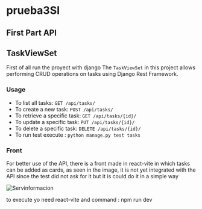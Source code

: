 # prueba3SI
## First Part API
## TaskViewSet
First of all run the proyect with django
The `TaskViewSet` in this project allows performing CRUD operations on tasks using Django Rest Framework.

### Usage

- To list all tasks: `GET /api/tasks/`
- To create a new task: `POST /api/tasks/`
- To retrieve a specific task: `GET /api/tasks/{id}/`
- To update a specific task: `PUT /api/tasks/{id}/`
- To delete a specific task: `DELETE /api/tasks/{id}/`
- To run test execute : ` python manage.py test tasks  `


### Front 

For better use of the API, there is a front made in react-vite in which tasks can be added as cards, as seen in the image, it is not yet integrated with the API since the test did not ask for it but it is could do it in a simple way

![Servinformacion](https://github.com/omar-vargas/prueba3SI/assets/69634983/3d295f09-a3b0-4ba6-a043-2baa0e587a6a)


to execute yo need react-vite and command : npm run dev

